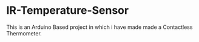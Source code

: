 # IR-Temperature-Sensor
This is an Arduino Based project in which i have made  made a Contactless Thermometer.
